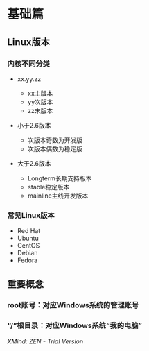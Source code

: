 # 基础篇

## Linux版本

### 内核不同分类

- xx.yy.zz

	- xx主版本
	- yy次版本
	- zz末版本

- 小于2.6版本

	- 次版本奇数为开发版
	- 次版本偶数为稳定版

- 大于2.6版本

	- Longterm长期支持版本
	- stable稳定版本
	- mainline主线开发版本

### 常见Linux版本

- Red Hat
- Ubuntu
- CentOS
- Debian
- Fedora

## 重要概念

### root账号：对应Windows系统的管理账号

### “/”根目录：对应Windows系统“我的电脑”

*XMind: ZEN - Trial Version*